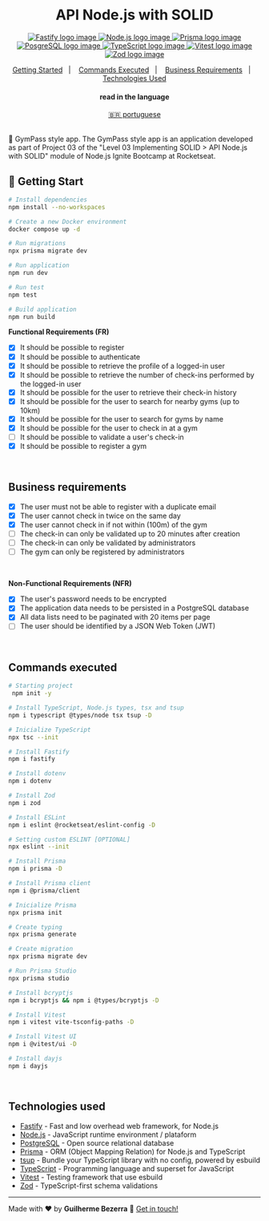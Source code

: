 <h1 align="center">
    <br>
    API Node.js with SOLID
</h1>

<p align="center">
  <a href="https://fastify.io">
    <img alt="Fastify logo image" src="https://img.shields.io/badge/fastify-20232A?style=flat&logo=fastify&logoColor=white">
  </a>

  <a href="https://nodejs.org">
    <img alt="Node.js logo image" src="https://img.shields.io/badge/node.js-v20.11.0-43853D?style=flat&logo=node.js&logoColor=white&labelColor=43853D&color=5a5a5a">
  </a>

  <a href="https://www.prisma.io">
    <img alt="Prisma logo image" src="https://img.shields.io/badge/Prisma-3982CE?style=flat&logo=Prisma&logoColor=white" />
  </a>

  <a href="https://www.postgresql.org">
    <img alt="PosgreSQL logo image" src="https://img.shields.io/badge/PostgreSQL-316192?style=flat-&logo=postgresql&logoColor=white"  />
  </a>

  <a href="https://www.typescriptlang.org">
    <img alt="TypeScript logo image" src="https://img.shields.io/badge/typescript-007acc?style=flat&logo=typescript&logoColor=white">
  </a>

  <a href="https://vitest.dev" alt="Vitest - Testing framework that use esbuild">
    <img alt="Vitest logo image" src="https://img.shields.io/badge/Vitest-FFA116?style=flat&logo=vitest&logoColor=white"  />
  </a>

  <a href="https://zod.dev" alt="Zod - TypeScript-first schema validation with static type inference">
    <img alt="Zod logo image" src="https://img.shields.io/badge/Zod-274d82?style=flat&logo=zod&logoColor=white" />
  </a>
</p>

<p align="center">
    <a href="#start" alt="Getting Started">Getting Started</a>&nbsp;&nbsp;&nbsp;|&nbsp;&nbsp;&nbsp;
    <a href="#commands" alt="Commands executed">Commands Executed</a>&nbsp;&nbsp;&nbsp;|&nbsp;&nbsp;&nbsp;
    <a href="#business" alt="Business requirements">Business Requirements</a>&nbsp;&nbsp;&nbsp;|&nbsp;&nbsp;&nbsp;
    <a href="#technologies" alt="Technologies used">Technologies Used</a>
</p>

<div align="center">
  <h4 align="center">read in the language</h4>
  <a href="https://github.com/gbdsantos/ignite/blob/master/nodejs/03-api-solid/README.pt-BR.md" hreflang="pt-br" alt="pt-br">🇧🇷 portuguese
  </a>
</div>

<br>

🍏 GymPass style app.
The GymPass style app is an application developed as part of Project 03 of the "Level 03 Implementing SOLID > API Node.js with SOLID" module of Node.js Ignite Bootcamp at Rocketseat.

## 🚀 Getting Start <a name = "start"></a>

```bash
# Install dependencies
npm install --no-workspaces

# Create a new Docker environment
docker compose up -d

# Run migrations
npx prisma migrate dev

# Run application
npm run dev

# Run test
npm test

# Build application
npm run build
```

**Functional Requirements (FR)**

- [x] It should be possible to register
- [x] It should be possible to authenticate
- [x] It should be possible to retrieve the profile of a logged-in user
- [x] It should be possible to retrieve the number of check-ins performed by the logged-in user
- [x] It should be possible for the user to retrieve their check-in history
- [x] It should be possible for the user to search for nearby gyms (up to 10km)
- [x] It should be possible for the user to search for gyms by name
- [x] It should be possible for the user to check in at a gym
- [ ] It should be possible to validate a user's check-in
- [x] It should be possible to register a gym

<br>

## Business requirements <a name="business"></a>

- [x] The user must not be able to register with a duplicate email
- [x] The user cannot check in twice on the same day
- [x] The user cannot check in if not within (100m) of the gym
- [ ] The check-in can only be validated up to 20 minutes after creation
- [ ] The check-in can only be validated by administrators
- [ ] The gym can only be registered by administrators

<br>

**Non-Functional Requirements (NFR)**

- [x] The user's password needs to be encrypted
- [x] The application data needs to be persisted in a PostgreSQL database
- [x] All data lists need to be paginated with 20 items per page
- [ ] The user should be identified by a JSON Web Token (JWT)

<br>

## Commands executed <a name = "commands"></a>

```bash
# Starting project
 npm init -y

# Install TypeScript, Node.js types, tsx and tsup
npm i typescript @types/node tsx tsup -D

# Inicialize TypeScript
npx tsc --init

# Install Fastify
npm i fastify

# Install dotenv
npm i dotenv

# Install Zod
npm i zod

# Install ESLint
npm i eslint @rocketseat/eslint-config -D

# Setting custom ESLINT [OPTIONAL]
npx eslint --init

# Install Prisma
npm i prisma -D

# Install Prisma client
npm i @prisma/client

# Inicialize Prisma
npx prisma init

# Create typing
npx prisma generate

# Create migration
npx prisma migrate dev

# Run Prisma Studio
npx prisma studio

# Install bcryptjs
npm i bcryptjs && npm i @types/bcryptjs -D

# Install Vitest
npm i vitest vite-tsconfig-paths -D

# Install Vitest UI
npm i @vitest/ui -D

# Install dayjs
npm i dayjs
```

<br>

## Technologies used <a name="technologies"></a>

- [Fastify](https://fastify.io "Fastify - Fast and low overhead web framework, for Node.js") - Fast and low overhead web framework, for Node.js
- [Node.js](https://nodejs.org "Node.js") - JavaScript runtime environment / plataform
- [PostgreSQL](https://www.postgresql.org "PostgreSQL") - Open source relational database
- [Prisma](https://www.prisma.io "Prisma ORM") - ORM (Object Mapping Relation) for Node.js and TypeScript
- [tsup](https://tsup.egoist.dev "tsup - Bundle your TypeScript library with no config, powered by esbuild") - Bundle your TypeScript library with no config, powered by esbuild
- [TypeScript](https://www.typescriptlang.org "TypeScript") - Programming language and superset for JavaScript
- [Vitest](https://vitest.dev "Vitest - Testing framework that use esbuild") - Testing framework that use esbuild
- [Zod](https://zod.dev "Zod") - TypeScript-first schema validations

---

Made with ♥ by **Guilherme Bezerra** 👋 [Get in touch!](https://www.linkedin.com/in/gbdsantos)
